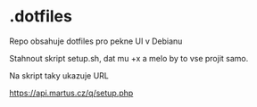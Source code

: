 # .dotfiles
Repo obsahuje dotfiles pro pekne UI v Debianu

Stahnout skript setup.sh, dat mu +x a melo by to vse projit samo.

Na skript taky ukazuje URL

https://api.martus.cz/q/setup.php
